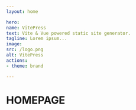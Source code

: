 ```yaml
---
layout: home

hero:
name: VitePress
text: Vite & Vue powered static site generator.
tagline: Lorem ipsum...
image:
src: /logo.png
alt: VitePress
actions:
- theme: brand

---
```


# HOMEPAGE